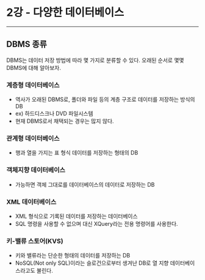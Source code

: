 # 2강 - 다양한 데이터베이스

---

## DBMS 종류

DBMS는 데이터 저장 방법에 따라 몇 가지로 분류할 수 있다. 오래된 순서로 몇몇 DBMS에 대해 알아보자.

### 계층형 데이터베이스

- 역사가 오래된 DBMS로, 폴더와 파일 등의 계층 구조로 데이터를 저장하는 방식의 DB
- ex) 하드디스크나 DVD 파일시스템
- 현재 DBMS로서 채택되는 경우는 많지 않다.

### 관계형 데이터베이스

- 행과 열을 가지는 표 형식 데이터를 저장하는 형태의 DB

### 객체지향 데이터베이스

- 가능하면 객체 그대로를 데이터베이스의 데이터로 저장하는 DB

### XML 데이터베이스

- XML 형식으로 기록된 데이터를 저장하는 데이터베이스
- SQL 명령을 사용할 수 없으며 대신 XQuery라는 전용 명령어를 사용한다.

### 키-밸류 스토어(KVS)

- 키와 밸류라는 단순한 형태의 데이터를 저장하는 DB
- NoSQL(Not only SQL)이라는 슬로건으로부터 생겨난 DB로 열 지향 데이터베이스라고도 불린다.
